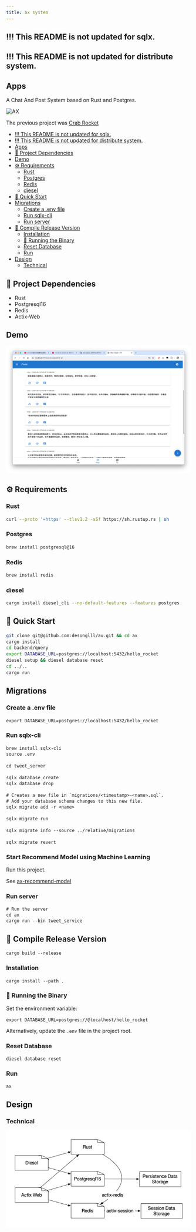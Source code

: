 ```yaml
---
title: ax system
---
```


## !!! This README is not updated for sqlx.

## !!! This README is not updated for distribute system.

## Apps

A Chat And Post System based on Rust and Postgres.

![AX](./design/DALL·E%202024-08-13%2017.25.06%20-%20A%20cute-style%20illustration%20featuring%20Rust%20as%20the%20dominant%20element.%20The%20Rust%20programming%20language%20logo,%20a%20friendly,%20cartoonish,%20and%20slightly%20simplified%20.webp)

The previous project was [Crab Rocket](https://github.com/desonglll/crab_rocket)

- [!!! This README is not updated for sqlx.](#-this-readme-is-not-updated-for-sqlx)
- [!!! This README is not updated for distribute system.](#-this-readme-is-not-updated-for-distribute-system)
- [Apps](#apps)
- [🧩 Project Dependencies](#-project-dependencies)
- [Demo](#demo)
- [⚙️ Requirements](#️-requirements)
    - [Rust](#rust)
    - [Postgres](#postgres)
    - [Redis](#redis)
    - [diesel](#diesel)
- [🎃 Quick Start](#-quick-start)
- [Migrations](#migrations)
    - [Create a .env file](#create-a-env-file)
    - [Run sqlx-cli](#run-sqlx-cli)
    - [Run server](#run-server)
- [🔧 Compile Release Version](#-compile-release-version)
    - [Installation](#installation)
    - [🚀 Running the Binary](#-running-the-binary)
    - [Reset Database](#reset-database)
    - [Run](#run)
- [Design](#design)
    - [Technical](#technical)

## 🧩 Project Dependencies

- Rust
- Postgresql16
- Redis
- Actix-Web

## Demo

![Post Page](./design/Demo.png)

## ⚙️ Requirements

### Rust

```sh
curl --proto '=https' --tlsv1.2 -sSf https://sh.rustup.rs | sh
```

### Postgres

```sh
brew install postgresql@16
```

### Redis

```sh
brew install redis
```

### diesel

```sh
cargo install diesel_cli --no-default-features --features postgres
```

## 🎃 Quick Start

```sh
git clone git@github.com:desonglll/ax.git && cd ax
cargo install
cd backend/query
export DATABASE_URL=postgres://localhost:5432/hello_rocket
diesel setup && diesel database reset
cd ../..
cargo run
```

<!-- ## 🥰 Development -->

## Migrations

<!-- https://crates.io/crates/sqlx-cli -->

### Create a .env file

```shell
export DATABASE_URL=postgres://localhost:5432/hello_rocket
```

### Run sqlx-cli

```shell
brew install sqlx-cli
source .env

cd tweet_server

sqlx database create
sqlx database drop

# Creates a new file in `migrations/<timestamp>-<name>.sql`.
# Add your database schema changes to this new file.
sqlx migrate add -r <name>

sqlx migrate run

sqlx migrate info --source ../relative/migrations

sqlx migrate revert
```

### Start Recommend Model using Machine Learning

Run this project.

See [ax-recommend-model](https://github.com/desonglll/ax-recommend-model)

### Run server

```shell
# Run the server
cd ax
cargo run --bin tweet_service
```

<!-- ### Database Migration

```shell
# Install Diesel CLI
curl --proto '=https' --tlsv1.2 -LsSf https://github.com/diesel-rs/diesel/releases/download/v2.2.1/diesel_cli-installer.sh | sh

cd ./backend/query

# Setup Diesel
diesel setup

# Redo and run migrations
# diesel migration redo
diesel migration run

# Run the server
cargo run
```

!!! Run `diesel database reset` before run `cargo test` . -->

## 🔧 Compile Release Version

```shell
cargo build --release
```

### Installation

```shell
cargo install --path .
```

### 🚀 Running the Binary

Set the environment variable:

```shell
export DATABASE_URL=postgres://@localhost/hello_rocket
```

Alternatively, update the `.env` file in the project root.

### Reset Database

```shell
diesel database reset
```

### Run

```shell
ax
```

## Design

### Technical

![Technical](./design/Technic.png) 